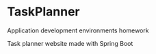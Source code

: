# TaskPlanner
Application development environments homework

Task planner website made with Spring Boot

